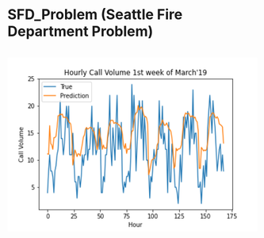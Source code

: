 # SFD_Problem (Seattle Fire Department Problem)
<br>
<img src="https://github.com/neuhart/SFD_Problem/blob/main/Hourly%20Call%20Volume%201st%20week%20March'19.png" height="350" width="550" align="center"> <br>
